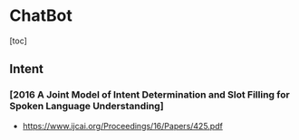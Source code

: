 # ChatBot
[toc]

## Intent
### [2016 A Joint Model of Intent Determination and Slot Filling for Spoken Language Understanding]
- https://www.ijcai.org/Proceedings/16/Papers/425.pdf